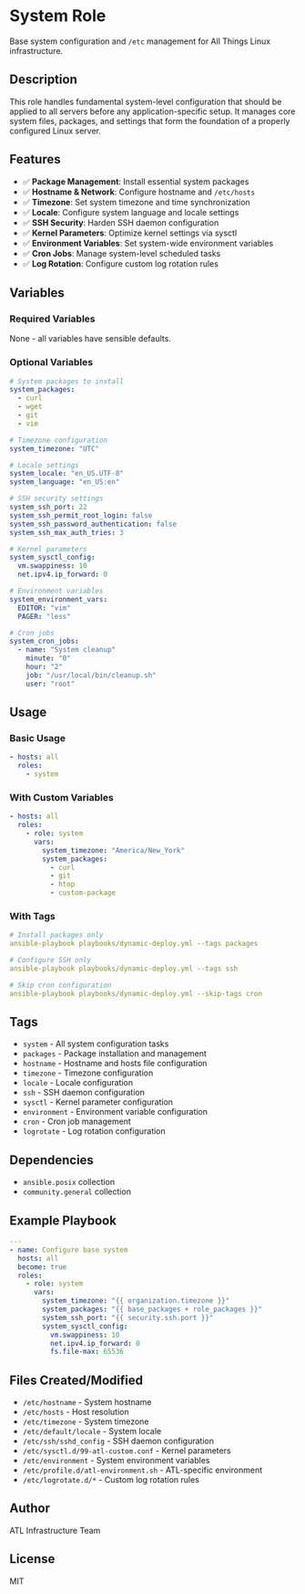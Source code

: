 # System Role

Base system configuration and `/etc` management for All Things Linux infrastructure.

## Description

This role handles fundamental system-level configuration that should be applied to all servers before any application-specific setup. It manages core system files, packages, and settings that form the foundation of a properly configured Linux server.

## Features

- ✅ **Package Management**: Install essential system packages
- ✅ **Hostname & Network**: Configure hostname and `/etc/hosts`
- ✅ **Timezone**: Set system timezone and time synchronization
- ✅ **Locale**: Configure system language and locale settings
- ✅ **SSH Security**: Harden SSH daemon configuration
- ✅ **Kernel Parameters**: Optimize kernel settings via sysctl
- ✅ **Environment Variables**: Set system-wide environment variables
- ✅ **Cron Jobs**: Manage system-level scheduled tasks
- ✅ **Log Rotation**: Configure custom log rotation rules

## Variables

### Required Variables

None - all variables have sensible defaults.

### Optional Variables

```yaml
# System packages to install
system_packages:
  - curl
  - wget
  - git
  - vim

# Timezone configuration
system_timezone: "UTC"

# Locale settings
system_locale: "en_US.UTF-8"
system_language: "en_US:en"

# SSH security settings
system_ssh_port: 22
system_ssh_permit_root_login: false
system_ssh_password_authentication: false
system_ssh_max_auth_tries: 3

# Kernel parameters
system_sysctl_config:
  vm.swappiness: 10
  net.ipv4.ip_forward: 0

# Environment variables
system_environment_vars:
  EDITOR: "vim"
  PAGER: "less"

# Cron jobs
system_cron_jobs:
  - name: "System cleanup"
    minute: "0"
    hour: "2"
    job: "/usr/local/bin/cleanup.sh"
    user: "root"
```

## Usage

### Basic Usage

```yaml
- hosts: all
  roles:
    - system
```

### With Custom Variables

```yaml
- hosts: all
  roles:
    - role: system
      vars:
        system_timezone: "America/New_York"
        system_packages:
          - curl
          - git
          - htop
          - custom-package
```

### With Tags

```yaml
# Install packages only
ansible-playbook playbooks/dynamic-deploy.yml --tags packages

# Configure SSH only
ansible-playbook playbooks/dynamic-deploy.yml --tags ssh

# Skip cron configuration
ansible-playbook playbooks/dynamic-deploy.yml --skip-tags cron
```

## Tags

- `system` - All system configuration tasks
- `packages` - Package installation and management
- `hostname` - Hostname and hosts file configuration
- `timezone` - Timezone configuration
- `locale` - Locale configuration
- `ssh` - SSH daemon configuration
- `sysctl` - Kernel parameter configuration
- `environment` - Environment variable configuration
- `cron` - Cron job management
- `logrotate` - Log rotation configuration

## Dependencies

- `ansible.posix` collection
- `community.general` collection

## Example Playbook

```yaml
---
- name: Configure base system
  hosts: all
  become: true
  roles:
    - role: system
      vars:
        system_timezone: "{{ organization.timezone }}"
        system_packages: "{{ base_packages + role_packages }}"
        system_ssh_port: "{{ security.ssh.port }}"
        system_sysctl_config:
          vm.swappiness: 10
          net.ipv4.ip_forward: 0
          fs.file-max: 65536
```

## Files Created/Modified

- `/etc/hostname` - System hostname
- `/etc/hosts` - Host resolution
- `/etc/timezone` - System timezone
- `/etc/default/locale` - System locale
- `/etc/ssh/sshd_config` - SSH daemon configuration
- `/etc/sysctl.d/99-atl-custom.conf` - Kernel parameters
- `/etc/environment` - System environment variables
- `/etc/profile.d/atl-environment.sh` - ATL-specific environment
- `/etc/logrotate.d/*` - Custom log rotation rules

## Author

ATL Infrastructure Team

## License

MIT
